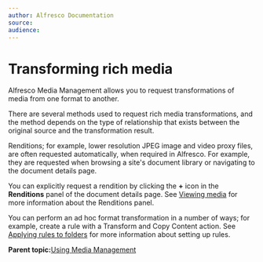 ```yaml
---
author: Alfresco Documentation
source: 
audience: 
---
```


# Transforming rich media

Alfresco Media Management allows you to request transformations of media from one format to another.

There are several methods used to request rich media transformations, and the method depends on the type of relationship that exists between the original source and the transformation result.

Renditions; for example, lower resolution JPEG image and video proxy files, are often requested automatically, when required in Alfresco. For example, they are requested when browsing a site's document library or navigating to the document details page.

You can explicitly request a rendition by clicking the **+** icon in the **Renditions** panel of the document details page. See [Viewing media](../tasks/mm-using-file.md) for more information about the Renditions panel.

You can perform an ad hoc format transformation in a number of ways; for example, create a rule with a Transform and Copy Content action. See [Applying rules to folders](http://docs.alfresco.com/5.2/concepts/library-folder-rules.html) for more information about setting up rules.

**Parent topic:**[Using Media Management](../concepts/mm-using.md)

